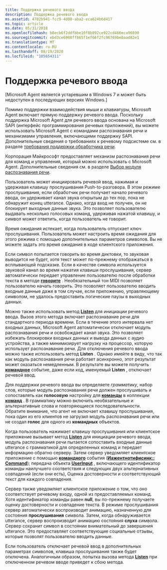 ```yaml
---
title: Поддержка речевого ввода
description: Поддержка речевого ввода
ms.assetid: 4702b941-fcc9-4d00-aba2-eca624b6d417
ms.topic: article
ms.date: 05/31/2018
ms.openlocfilehash: b8ecb6f2ddfbbe10f8b892ce922cd466eca96890
ms.sourcegitcommit: ebd3ce6908ff865f1ef66f2fc96769be0aad82e1
ms.translationtype: MT
ms.contentlocale: ru-RU
ms.lasthandoff: 08/19/2020
ms.locfileid: "105654311"
---
```

# <a name="speech-input-support"></a>Поддержка речевого ввода

\[Microsoft Agent является устаревшим в Windows 7 и может быть недоступен в последующих версиях Windows.\]

Помимо поддержки взаимодействия мыши и клавиатуры, Microsoft Agent включает прямую поддержку речевого ввода. Поскольку поддержка Microsoft Agent для речевого ввода основана на Microsoft SAPI (интерфейс программирования речевых приложений), вы можете использовать Microsoft Agent с командами распознавания речи и механизмами управления, включающими поддержку SAPI. Дополнительные сведения о требованиях к речевому подсистеме см. в разделе [требования поддержки обработчика речи](requirements-for-speech-recognition-engines.md).

Корпорация Майкрософт предоставляет механизм распознавания речи для команд и управления, который можно использовать с Microsoft Agent. Дополнительные сведения см. в разделе [Выбор модуля распознавания речи](speech-engine-selection.md).

Пользователь может инициировать речевой ввод, нажимая и удерживая клавишу прослушивания Push-to-разговора. В этом режиме прослушивания, если обработчик речи получает начало речевого ввода, он удерживает канал звука открытым до тех пор, пока не обнаружит конец utterance. Однако, когда вход не получен, он не блокирует выходные данные звука. Это позволяет пользователю выдавать несколько голосовых команд, удерживая нажатой клавишу, и символ может ответить, когда пользователь не говорит.

Время ожидания истекает, когда пользователь отпускает ключ прослушивания. Пользователь может настроить время ожидания для этого режима с помощью дополнительных параметров символов. Вы не можете задать это время ожидания в коде клиентского приложения.

Если символ попытается говорить во время диктовки, то звуковая выводится не будет, хотя текст может по-прежнему отображаться в всплывающей подсказке. Если в качестве символа используется звуковой канал во время нажатия клавиши прослушивания, сервер автоматически передает управление пользователю после обработки текста в методе [**говорите**](speak-method.md) . Необязательный тон MIDI позволяет пользователю начать говорить. Это позволяет пользователю вводить входные данные даже в том случае, если приложению, управляющему символом, не удалось предоставить логические паузы в выходных данных.

Можно также использовать метод [**Listen**](listen-method.md) для инициации речевого ввода. Вызов этого метода включает распознавание речи для стандартного периода времени. Если в течение этого интервала нет входных данных, Microsoft Agent автоматически отключает модуль распознавания речи и освобождает канал звука. Это позволяет избежать блокировки входных данных и вывода данных с аудио устройства, а также минимизирует нагрузку на процессор, которую использует распознавание речи. Для отключения речевого ввода можно также использовать метод **Listen** . Однако имейте в виду, что так как модуль распознавания речи работает асинхронно, этот результат может оказаться немедленным. В результате вы можете получить [**командное**](command-event.md) событие, даже если код, именуемый **Listen** , отключает речевой ввод.

Для поддержки речевого ввода вы определяете *грамматику*, набор слов, которые модуль распознавания речи должен прослушивать и сопоставлять как **голосовую** настройку для [**команды**](/windows/desktop/lwef/the-command-object) в коллекции [**команд**](/windows/desktop/lwef/the-commands-collection-object) . В грамматику можно включить необязательные и альтернативные слова и повторяющиеся последовательности. Обратите внимание, что агент не включает клавишу прослушивания, пока один из его клиентов не загрузил модуль распознавания речи или не создал **голос** для одного из **командных** объектов.

Когда пользователь нажимает клавишу прослушивания или клиентское приложение вызывает метод [**Listen**](listen-method.md) для инициации речевого ввода, модуль распознавания речи пытается сопоставить входные данные utterance с грамматикой для определенных команд и передает информацию обратно серверу. Затем сервер уведомляет клиентское приложение с помощью [**командного**](command-event.md) события ([**Иажентнотифисинк:: Command**](iagentnotifysink--command.md)); передача объекта [**UserInput**](/windows/desktop/lwef/iagentuserinput) , включающего идентификатор команды наилучшего соответствия и следующих двух альтернативных совпадений (если они есть), Оценка достоверности и соответствующий текст для каждого совпадения.

Сервер также уведомляет клиентское приложение о том, что оно соответствует речевому входу, одной из предоставляемых команд. Хотя идентификатор команды равен **null**, вы по-прежнему получаете оценку достоверности и совпадение текста. В режиме прослушивания сервер автоматически воспроизводит анимацию, назначенную для состояния **прослушивания** символа. Затем, когда обнаруживается utterance, сервер воспроизводит анимацию состояния **слуха** символа. Сервер сохранит символ в состоянии внимательный до завершения utterance. Это предоставляет соответствующие социальные отзывы, которые позволят пользователю вводить данные.

Если пользователь отключает речевой ввод в дополнительных параметрах символов, клавиша прослушивания также будет отключена. Аналогичным образом, попытка вызова метода [**Listen**](listen-method.md) при отключенном речевом вводе приведет к сбою метода.

 

 